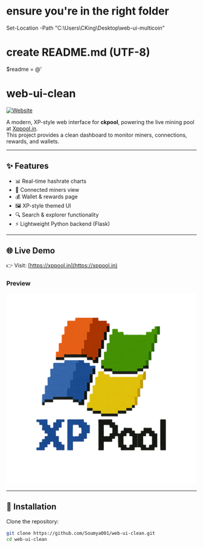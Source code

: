 # ensure you're in the right folder
Set-Location -Path "C:\Users\CKing\Desktop\web-ui-multicoin"

# create README.md (UTF-8)
$readme = @'
# web-ui-clean

[![Website](https://img.shields.io/badge/website-xppool.in-blue?style=flat-square)](https://xppool.in)

A modern, XP-style web interface for **ckpool**, powering the live mining pool at [Xppool.in](https://xppool.in).  
This project provides a clean dashboard to monitor miners, connections, rewards, and wallets.

---

## ✨ Features
- 📊 Real-time hashrate charts
- 👥 Connected miners view
- 💰 Wallet & rewards page
- 🖼️ XP-style themed UI
- 🔍 Search & explorer functionality
- ⚡ Lightweight Python backend (Flask)

---

## 🌐 Live Demo
👉 Visit: [https://xppool.in](https://xppool.in)

### Preview
![XP Pool Homepage](static/xp-pool.png)

---

## 🚀 Installation

Clone the repository:

```bash
git clone https://github.com/Soumya001/web-ui-clean.git
cd web-ui-clean
